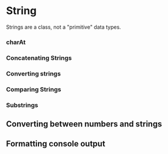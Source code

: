 # String

Strings are a class, not a "primitive" data types.

### charAt

### Concatenating Strings

### Converting strings

### Comparing Strings

### Substrings

## Converting between numbers and strings

## Formatting console output